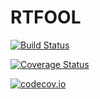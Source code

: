 # RTFOOL

[![Build Status](https://travis-ci.org/dglmoore/RTFOOL.jl.svg?branch=master)](https://travis-ci.org/dglmoore/RTFOOL.jl)

[![Coverage Status](https://coveralls.io/repos/dglmoore/RTFOOL.jl/badge.svg?branch=master&service=github)](https://coveralls.io/github/dglmoore/RTFOOL.jl?branch=master)

[![codecov.io](http://codecov.io/github/dglmoore/RTFOOL.jl/coverage.svg?branch=master)](http://codecov.io/github/dglmoore/RTFOOL.jl?branch=master)
